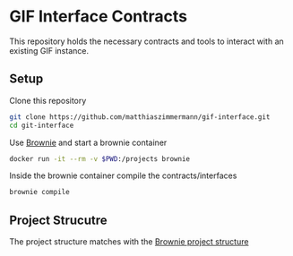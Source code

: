 # GIF Interface Contracts

This repository holds the necessary contracts and tools to interact with an existing GIF instance.

## Setup

Clone this repository

```bash
git clone https://github.com/matthiaszimmermann/gif-interface.git
cd git-interface
```

Use [Brownie](https://github.com/matthiaszimmermann/brownie-docker) and start a brownie container

```bash
docker run -it --rm -v $PWD:/projects brownie
```

<!-- docker run -it --rm -v $PWD:/app gif-truffle bash -->

Inside the brownie container compile the contracts/interfaces

```bash
brownie compile
```

## Project Strucutre

The project structure matches with the [Brownie project structure](https://eth-brownie.readthedocs.io/en/stable/structure.html#structure)